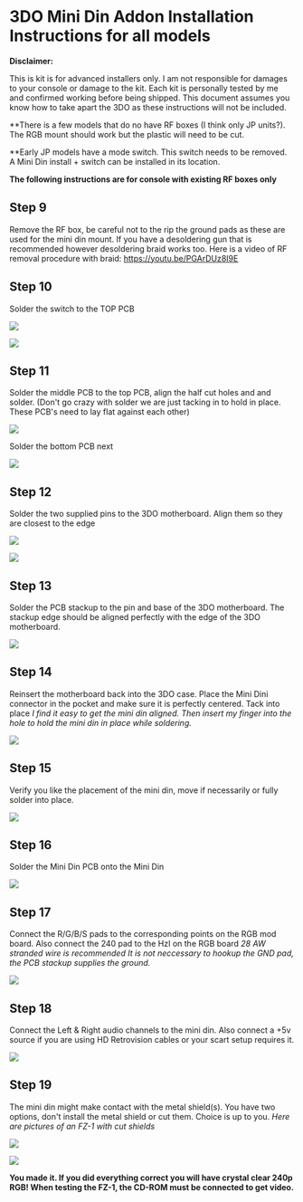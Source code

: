 ﻿
# 3DO Mini Din Addon Installation Instructions for all models

**Disclaimer:**

 This is kit is for advanced installers only. I am not responsible for damages to your console or damage to the kit.  Each kit is personally tested by me and confirmed working before being shipped.  This document assumes you know how to take apart the 3DO as these instructions will not be included.
 
\*\*There is a few models that do no have RF boxes (I think only JP units?). The RGB mount should work but the plastic will need to be cut.

\*\*Early JP models have a mode switch. This switch needs to be removed. A Mini Din install + switch can be installed in its location.

**The following instructions are for console with existing RF boxes only**

## Step 9
 Remove the RF box, be careful not to the rip the ground pads as these are used for the mini din mount. 
 If you have a desoldering gun that is recommended however desoldering braid works too. Here is a video of RF removal procedure with braid: https://youtu.be/PGArDUz8I9E

## Step 10
 Solder the switch to the TOP PCB

[![](./images/minidin/step10a_thumb.jpg)](./images/minidin/step10a.jpg)

[![](./images/minidin/step10b_thumb.jpg)](./images/minidin/step10b.jpg)

## Step 11
 Solder the middle PCB to the top PCB, align the half cut holes and and solder. (Don't go crazy with solder we are just tacking in to hold in place. These PCB's need to lay flat against each other)

[![](./images/minidin/step11a_thumb.jpg)](./images/minidin/step11a.jpg)

  Solder the bottom PCB next

[![](./images/minidin/step11b_thumb.jpg)](./images/minidin/step11b.jpg)


## Step 12
 Solder the two supplied pins to the 3DO motherboard.  Align them so they are closest to the edge
 
[![](./images/minidin/step12a_thumb.jpg)](./images/minidin/step12a.png)

[![](./images/minidin/step12b_thumb.jpg)](./images/minidin/step12b.png)


## Step 13
 Solder the PCB stackup to the pin and base of the 3DO motherboard. The stackup edge should be aligned perfectly with the edge of the 3DO motherboard.

[![](./images/minidin/step13_thumb.jpg)](./images/minidin/step13.jpg)


## Step 14
 Reinsert the motherboard back into the 3DO case.  Place the Mini Dini connector in the pocket and make sure it is perfectly centered. Tack into place
*I find it easy to get the mini din aligned.  Then insert my finger into the hole to hold the mini din in place while soldering.*

[![](./images/minidin/step14_thumb.jpg)](./images/minidin/step14.jpg)


## Step 15
 Verify you like the placement of the mini din, move if necessarily or fully solder into place.
 
[![](./images/minidin/step15_thumb.jpg)](./images/minidin/step15.jpg)


## Step 16
 Solder the Mini Din PCB onto the Mini Din
 
[![](./images/minidin/step16_thumb.jpg)](./images/minidin/step16.jpg)


## Step 17
 Connect the R/G/B/S pads to the corresponding points on the RGB mod board.  Also connect the 240 pad to the HzI on the RGB board 
*28 AW stranded wire is recommended*
*It is not neccessary to hookup the GND pad, the PCB stackup supplies the ground.*

[![](./images/minidin/step17_thumb.jpg)](./images/minidin/step17.jpg)


## Step 18
 Connect the Left & Right audio channels to the mini din. Also connect a +5v source if you are using HD Retrovision cables or your scart setup requires it.

[![](./images/minidin/step18_thumb.jpg)](./images/minidin/step18.jpg)


## Step 19
 The mini din might make contact with the metal shield(s).  You have two options, don't install the metal shield or cut them.  Choice is up to you.
*Here are pictures of an FZ-1 with cut shields*

[![](./images/minidin/step19a_thumb.jpg)](./images/minidin/step19a.jpg)

[![](./images/minidin/step19b_thumb.jpg)](./images/minidin/step19b.jpg)

**You made it. If you did everything correct you will have crystal clear 240p RGB!  When testing the FZ-1, the CD-ROM must be connected to get video.**